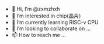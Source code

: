 - 👋 Hi, I’m @zxmzhxh
- 👀 I’m interested in chip(晶片)
- 🌱 I’m currently learning RISC-v CPU
- 💞️ I’m looking to collaborate on ...
- 📫 How to reach me ...

<!---
zxmzhxh/zxmzhxh is a ✨ special ✨ repository because its `README.md` (this file) appears on your GitHub profile.
You can click the Preview link to take a look at your changes.
--->
